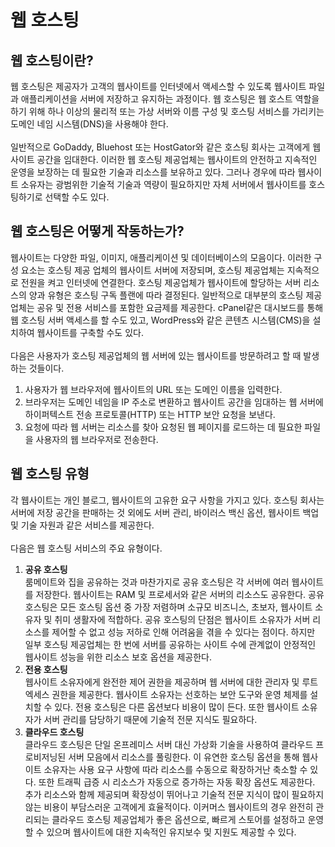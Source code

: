 # 웹 호스팅
## 웹 호스팅이란?
웹 호스팅은 제공자가 고객의 웹사이트를 인터넷에서 액세스할 수 있도록 웹사이트 파일과 애플리케이션을 서버에 저장하고 유지하는 과정이다.
웹 호스팅은 웹 호스트 역할을 하기 위해 하나 이상의 물리적 또는 가상 서버와 이름 구성 및 호스팅 서비스를 가리키는 도메인 네임 시스템(DNS)을 사용해야 한다.
<br><br>
일반적으로 GoDaddy, Bluehost 또는 HostGator와 같은 호스팅 회사는 고객에게 웹사이트 공간을 임대한다. 이러한 웹 호스팅 제공업체는 웹사이트의 안전하고
지속적인 운영을 보장하는 데 필요한 기술과 리소스를 보유하고 있다. 그러나 경우에 따라 웹사이트 소유자는 광범위한 기술적 기술과 역량이 필요하지만 자체 서버에서 웹사이트를 호스팅하기로 선택할 수도 있다.

## 웹 호스팅은 어떻게 작동하는가?
웹사이트는 다양한 파일, 이미지, 애플리케이션 및 데이터베이스의 모음이다. 이러한 구성 요소는 호스팅 제공 업체의 웹사이트 서버에 저장되며, 호스팅 제공업체는 지속적으로 전원을 켜고 인터넷에 연결한다.
호스팅 제공업체가 웹사이트에 할당하는 서버 리소스의 양과 유형은 호스팅 구독 플랜에 따라 결정된다. 일반적으로 대부분의 호스팅 제공업체는 공유 및 전용 서비스를 포함한 요금제를 제공한다.
cPanel같은 대시보드를 통해 웹 호스팅 서버 액세스를 할 수도 있고, WordPress와 같은 콘텐츠 시스템(CMS)을 설치하여 웹사이트를 구축할 수도 있다.
<br><br>
다음은 사용자가 호스팅 제공업체의 웹 서버에 있는 웹사이트를 방문하려고 할 때 발생하는 것들이다.
1. 사용자가 웹 브라우저에 웹사이트의 URL 또는 도메인 이름을 입력한다.
2. 브라우저는 도메인 네임을 IP 주소로 변환하고 웹사이트 공간을 임대하는 웹 서버에 하이퍼텍스트 전송 프로토콜(HTTP) 또는 HTTP 보안 요청을 보낸다.
3. 요청에 따라 웹 서버는 리소스를 찾아 요청된 웹 페이지를 로드하는 데 필요한 파일을 사용자의 웹 브라우저로 전송한다.

## 웹 호스팅 유형
각 웹사이트는 개인 블로그, 웹사이트의 고유한 요구 사항을 가지고 있다. 호스팅 회사는 서버에 저장 공간을 판매하는 것 외에도 서버 관리, 바이러스 백신 옵션, 웹사이트 백업 및 기술 자원과 같은 서비스를 제공한다.
<br><br>
다음은 웹 호스팅 서비스의 주요 유형이다.
1. **공유 호스팅**<br>
룸메이트와 집을 공유하는 것과 마찬가지로 공유 호스팅은 각 서버에 여러 웹사이트를 저장한다. 웹사이트는 RAM 및 프로세서와 같은 서버의 리소스도 공유한다.
공유 호스팅은 모든 호스팅 옵션 중 가장 저렴하며 소규모 비즈니스, 초보자, 웹사이트 소유자 및 취미 생활자에 적합하다.
공유 호스팅의 단점은 웹사이트 소유자가 서버 리소스를 제어할 수 없고 성능 저하로 인해 어려움을 겪을 수 있다는 점이다. 하지만 일부 호스팅 제공업체는 한 번에 서버를 공유하는 사이트 수에 관계없이 안정적인 웹사이트 성능을 위한 리소스 보호 옵션을 제공한다.
2. **전용 호스팅**<br>
웹사이트 소유자에게 완전한 제어 권한을 제공하며 웹 서버에 대한 관리자 및 루트 엑세스 권한을 제공한다. 웹사이트 소유자는 선호하는 보안 도구와 운영 체제를 설치할 수 있다.
전용 호스팅은 다른 옵션보다 비용이 많이 든다. 또한 웹사이트 소유자가 서버 관리를 담당하기 때문에 기술적 전문 지식도 필요하다.
3. **클라우드 호스팅**<br>
클라우드 호스팅은 단일 온프레미스 서버 대신 가상화 기술을 사용하여 클라우드 프로비저닝된 서버 모음에서 리소스를 풀링한다.
이 유연한 호스팅 옵션을 통해 웹사이트 소유자는 사용 요구 사항에 따라 리소스를 수동으로 확장하거난 축소할 수 있다. 또한 트래픽 급증 시 리소스가
자동으로 증가하는 자동 확장 옵션도 제공한다. 추가 리소스와 함께 제공되며 확장성이 뛰어나고 기술적 전문 지식이 많이 필요하지 않는 비용이 부담스러운 고객에게 효율적이다.
이커머스 웹사이트의 경우 완전히 관리되는 클라우드 호스팅 제공업체가 좋은 옵션으로, 빠르게 스토어를 설정하고 운영할 수 있으며 웹사이트에 대한 지속적인 유지보수 및 지원도 제공할 수 있다.
